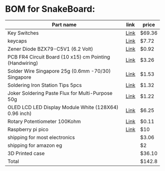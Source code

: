 # BOM for SnakeBoard:
| Part name                                               | link                                                                                                                                                                                                                                                                                                                                                                                                                                                                                                                                                                                     | price  |
|---------------------------------------------------------|------------------------------------------------------------------------------------------------------------------------------------------------------------------------------------------------------------------------------------------------------------------------------------------------------------------------------------------------------------------------------------------------------------------------------------------------------------------------------------------------------------------------------------------------------------------------------------------|--------|
| Key Switches                                            | [Link](https://www.amazon.eg/GATERON-Milky-Yellow-Pro-Mechanical/dp/B0BBQ5QBBK/ref=pd_rhf_se_s_pd_sbs_rvi_d_sccl_1_5/257-7794995-8129913?pd_rd_w=Uob1x&content-id=amzn1.sym.6cad4b66-c76d-4080-955f-eb66f3508f8a&pf_rd_p=6cad4b66-c76d-4080-955f-eb66f3508f8a&pf_rd_r=M4BPBJ9W4B9GSMNDQ4HT&pd_rd_wg=F2sE8&pd_rd_r=7cb23db5-0e3a-4091-ae2e-7818bfefb82c&pd_rd_i=B0BBQ5QBBK&th=)                                                                                                                                                                                                           | $69.36 |
| keycaps                                                 | [Link](https://www.amazon.eg/-/en/Redragon-A101-Double-Shot-mechanical-keyboard/dp/B019OAQ6VI/ref=sr_1_3?crid=1EDSB6B359962&dib=eyJ2IjoiMSJ9.wD7VG1MxwQYx9D6YZqPVxtJ1dFIRSeLMF1gmMGVc2lEYu6347Eqi5hz-yUdAzJEr2D08Qv5ngxRmC2Et3NeRO3K2PAWTfF5ZD7dNvIEBvW3J1swA5LjqBNs8g4VxE9ZDNfC-B1ejkWkmNnq1BzCwhzCFhgQ6T9OL5aTMCvT84dIu3x3KgPLGUDi6wlub9ozFmAsrms-6uFClVkwS0dtkmJ68mgQ7EsXc4K9x9jGzLsAx8HFuH43_fH5Em_Ksyy7WvJcEOgssqWDP3yWDiAt0Dzbg7hDAQYc_JxO5Egab-UY.QSRC6Wm2rXR7-xzCP1SevjA28SaDu6sTpjRap5sIYkk&dib_tag=se&keywords=keycaps&qid=1753464766&sprefix=keycaps%2Caps%2C178&sr=8-3&th=1) | $7.72  |
| Zener Diode BZX79-C5V1 (6.2 Volt)                       | [Link](https://mostelectronic.com/shop/components/diodes/zener-diode-bzx79-c5v1-6-2-volt/)                                                                                                                                                                                                                                                                                                                                                                                                                                                                                               | $0.92  |
| PCB FR4 Circuit Board (10 x15) cm Pointing (Handwiring) | [Link](https://mostelectronic.com/shop/pcb/pcb-pcb/pcb-fr4-circuit-board-10x15-cm-pointing/)                                                                                                                                                                                                                                                                                                                                                                                                                                                                                             | $3.26  |
| Solder Wire Singapore 25g (0.6mm -70/30) Singapore      | [Link](https://mostelectronic.com/shop/tools/soldering-desoldering/solder-wire-singapore-25g-0-6mm-70-30-singapore/)                                                                                                                                                                                                                                                                                                                                                                                                                                                                     | $1.53  |
| Soldering Iron Station Tips 5pcs                        | [Link](https://mostelectronic.com/shop/tools/soldering-desoldering/soldering-iron-station-tips-5pcs/)                                                                                                                                                                                                                                                                                                                                                                                                                                                                                    | $1.32  |
| Joker Soldering Paste Flux for Multi-Purpose 50g        | [Link](https://mostelectronic.com/shop/tools/soldering-desoldering/joker-soldering-paste-flux-for-multi-purpose-50g/)                                                                                                                                                                                                                                                                                                                                                                                                                                                                    | $1.22  |
| OLED LCD LED Display Module White (128X64) 0.96 inch)   | [Link](https://mostelectronic.com/shop/displays-lcd-7-seg-led/lcd-modules-displays-lcd-7-seg-led/0-96%e2%80%b3-oled-4pin-lcd-led-display-module-i2c-iic-communicate-white-128x64/)                                                                                                                                                                                                                                                                                                                                                                                                       | $6.25  |
| Rotary Potentiometer 100Kohm                            | [Link](https://mostelectronic.com/shop/components/resistors-potentiometers/potentiometers/rotary-potentiometer-100-kohm/)                                                                                                                                                                                                                                                                                                                                                                                                                                                                | $0.11  |
| Raspberry pi pico                                       | [Link](https://mostelectronic.com/shop/arduino-development-boards/raspberry-pi/raspberry-pi-pico/)                                                                                                                                                                                                                                                                                                                                                                                                                                                                                       | $10    |
| shipping for most electronics                           |                                                                                                                                                                                                                                                                                                                                                                                                                                                                                                                                                                                          | $3.06  |
| shipping for amazon eg                                  |                                                                                                                                                                                                                                                                                                                                                                                                                                                                                                                                                                                          | $2     |
| 3D Printed case                                         |                                                                                                                                                                                                                                                                                                                                                                                                                                                                                                                                                                                          | $36.10 |
| Total                                                   |                                                                                                                                                                                                                                                                                                                                                                                                                                                                                                                                                                                          | $142.8 |
